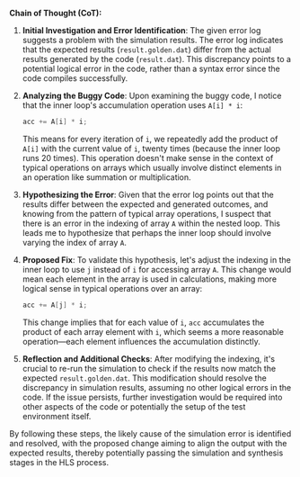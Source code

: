 **Chain of Thought (CoT):**

1. **Initial Investigation and Error Identification**:
   The given error log suggests a problem with the simulation results. The error log indicates that the expected results (`result.golden.dat`) differ from the actual results generated by the code (`result.dat`). This discrepancy points to a potential logical error in the code, rather than a syntax error since the code compiles successfully.

2. **Analyzing the Buggy Code**: 
   Upon examining the buggy code, I notice that the inner loop's accumulation operation uses `A[i] * i`:
   ```cpp
   acc += A[i] * i;
   ```
   This means for every iteration of `i`, we repeatedly add the product of `A[i]` with the current value of `i`, twenty times (because the inner loop runs 20 times). This operation doesn't make sense in the context of typical operations on arrays which usually involve distinct elements in an operation like summation or multiplication.

3. **Hypothesizing the Error**:
   Given that the error log points out that the results differ between the expected and generated outcomes, and knowing from the pattern of typical array operations, I suspect that there is an error in the indexing of array `A` within the nested loop. This leads me to hypothesize that perhaps the inner loop should involve varying the index of array `A`.

4. **Proposed Fix**:
   To validate this hypothesis, let's adjust the indexing in the inner loop to use `j` instead of `i` for accessing array `A`. This change would mean each element in the array is used in calculations, making more logical sense in typical operations over an array:
   ```cpp
   acc += A[j] * i;
   ```
   This change implies that for each value of `i`, `acc` accumulates the product of each array element with `i`, which seems a more reasonable operation—each element influences the accumulation distinctly.

5. **Reflection and Additional Checks**:
   After modifying the indexing, it's crucial to re-run the simulation to check if the results now match the expected `result.golden.dat`. This modification should resolve the discrepancy in simulation results, assuming no other logical errors in the code. If the issue persists, further investigation would be required into other aspects of the code or potentially the setup of the test environment itself.

By following these steps, the likely cause of the simulation error is identified and resolved, with the proposed change aiming to align the output with the expected results, thereby potentially passing the simulation and synthesis stages in the HLS process.